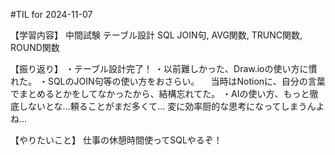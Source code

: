 #TIL for 2024-11-07

【学習内容】
中間試験 テーブル設計
SQL JOIN句, AVG関数, TRUNC関数, ROUND関数

【振り返り】
・テーブル設計完了！
・以前難しかった、Draw.ioの使い方に慣れた。
・SQLのJOIN句等の使い方をおさらい。
　当時はNotionに、自分の言葉でまとめるとかをしてなかったから、結構忘れてた。
・AIの使い方、もっと徹底しないとな…頼ることがまだ多くて…
変に効率厨的な思考になってしまうんよね…

【やりたいこと】
仕事の休憩時間使ってSQLやるぞ！